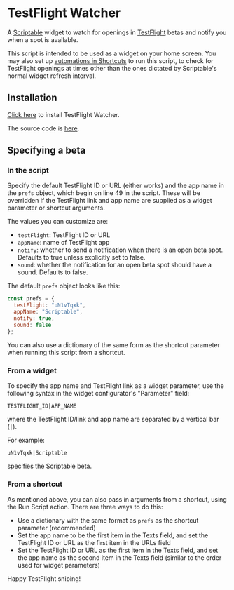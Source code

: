 ﻿# TestFlight Watcher

A [Scriptable](https://scriptable.app) widget to watch for openings in [TestFlight](https://testflight.apple.com/) betas and notify you when a spot is available.

This script is intended to be used as a widget on your home screen. You may also set up [automations in Shortcuts](https://support.apple.com/guide/shortcuts/create-a-new-personal-automation-apdfbdbd7123) to run this script, to check for TestFlight openings at times other than the ones dictated by Scriptable's normal widget refresh interval.

## Installation

[Click here](https://raw.githubusercontent.com/FifiTheBulldog/scriptable-testflight-watcher/master/TestFlight%20Watcher.scriptable) to install TestFlight Watcher.

The source code is [here](./TestFlight%20Watcher.js).

## Specifying a beta

### In the script

Specify the default TestFlight ID or URL (either works) and the app name in the `prefs` object, which begin on line 49 in the script. These will be overridden if the TestFlight link and app name are supplied as a widget parameter or shortcut arguments.

The values you can customize are:

- `testFlight`: TestFlight ID or URL
- `appName`: name of TestFlight app
- `notify`: whether to send a notification when there is an open beta spot. Defaults to true unless explicitly set to false.
- `sound`: whether the notification for an open beta spot should have a sound. Defaults to false.

The default `prefs` object looks like this:

```js
const prefs = {
  testFlight: "uN1vTqxk",
  appName: "Scriptable",
  notify: true,
  sound: false
};
```

You can also use a dictionary of the same form as the shortcut parameter when running this script from a shortcut.

### From a widget

To specify the app name and TestFlight link as a widget parameter, use the following syntax in the widget configurator's "Parameter" field:

    TESTFLIGHT_ID|APP_NAME

where the TestFlight ID/link and app name are separated by a vertical bar (`|`).

For example:

    uN1vTqxk|Scriptable

specifies the Scriptable beta.

### From a shortcut

As mentioned above, you can also pass in arguments from a shortcut, using the Run Script action. There are three ways to do this:

- Use a dictionary with the same format as `prefs` as the shortcut parameter (recommended)
- Set the app name to be the first item in the Texts field, and set the TestFlight ID or URL as the first item in the URLs field
- Set the TestFlight ID or URL as the first item in the Texts field, and set the app name as the second item in the Texts field (similar to the order used for widget parameters)

Happy TestFlight sniping!

